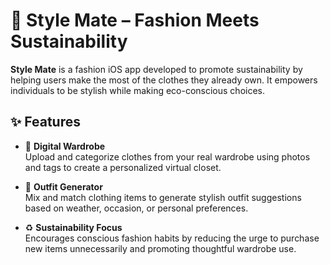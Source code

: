 # 👗 Style Mate – Fashion Meets Sustainability

**Style Mate** is a fashion iOS app developed to promote sustainability by helping users make the most of the clothes they already own. It empowers individuals to be stylish while making eco-conscious choices.

## ✨ Features

- 👚 **Digital Wardrobe**  
  Upload and categorize clothes from your real wardrobe using photos and tags to create a personalized virtual closet.

- 🎽 **Outfit Generator**  
  Mix and match clothing items to generate stylish outfit suggestions based on weather, occasion, or personal preferences.

- ♻️ **Sustainability Focus**  
  Encourages conscious fashion habits by reducing the urge to purchase new items unnecessarily and promoting thoughtful wardrobe use.
